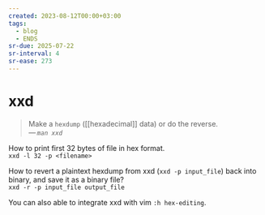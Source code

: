 ```yaml
---
created: 2023-08-12T00:00+03:00
tags:
  - blog
  - ENDS
sr-due: 2025-07-22
sr-interval: 4
sr-ease: 273
---
```


# xxd

> Make a `hexdump` ([[hexadecimal]] data) or do the reverse.\
> — <cite>`man xxd`</cite>

How to print first 32 bytes of file in hex format.
<br class="f">
`xxd -l 32 -p <filename>`

How to revert a plaintext hexdump from xxd (`xxd -p input_file`) back into binary, and save it as a binary file?
<br class="f">
`xxd -r -p input_file output_file`

You can also able to integrate xxd with vim `:h hex-editing`.
